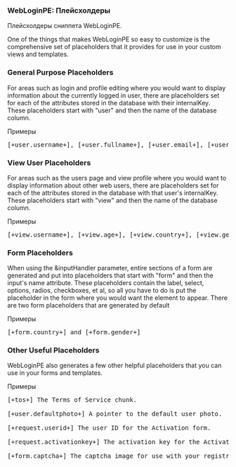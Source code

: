
<meta http-equiv="Content-Type" content="text/html; charset=utf-8">
<h3>WebLoginPE: Плейсхолдеры </h3> 
Плейсхолдеры сниппета WebLoginPE.	
<br>
<p>One of the things that makes WebLoginPE so easy to customize is the comprehensive set of placeholders that it provides for use in your custom views and templates.</p>
<h3 class="sub-header text-bold">General Purpose Placeholders</h3>
<p>For areas such as login and profile editing where you would want to display information about the currently logged in user, there are placeholders set for each of the attributes stored in the database with their <span class="text-bold">internalKey</span>. These placeholders start with "<span class="text-bold">user</span>" and then the name of the database column.</p>
<p><span class="text-bold">Примеры</span></p>
<pre class="brush: html;">
[+user.username+], [+user.fullname+], [+user.email+], [+user.aim+], [+user.website+], etc...
</pre>

<h3 class="sub-header text-bold">View User Placeholders</h3>
<p>For areas such as the users page and view profile where you would want to display information about other web users, there are placeholders set for each of the attributes stored in the database with that user's <span class="text-bold">internalKey</span>. These placeholders start with "<span class="text-bold">view</span>" and then the name of the database column.</p>
<p><span class="text-bold">Примеры</span></p>
<pre class="brush: html;">
[+view.username+], [+view.age+], [+view.country+], [+view.gender+], [+view.website+], etc...
</pre>


<h3 class="sub-header text-bold">Form Placeholders</h3>
<p>When using the <span class="text-bold">&amp;inputHandler</span> parameter, entire sections of a form are generated and put into placeholders that start with "<span class="text-bold">form</span>" and then the input's name attribute. These placeholders contain the label, select, options, radios, checkboxes, et al, so all you have to do is put the placeholder in the form where you would want the element to appear. There are two form placeholders that are generated by default</p>
<p><span class="text-bold">Примеры</span></p>
<pre class="brush: html;">
[+form.country+] and [+form.gender+]
</pre>

<h3 class="sub-header text-bold">Other Useful Placeholders</h3>
<p>WebLoginPE also generates a few other helpful placeholders that you can use in your forms and templates.</p>
<p><span class="text-bold">Примеры</span></p>
<pre class="brush: html;">
[+tos+] <span>The Terms of Service chunk.</span><br>
[+user.defaultphoto+] <span>A pointer to the default user photo.</span><br>
[+request.userid+] <span>The user ID for the Activation form.</span><br>
[+request.activationkey+] <span>The activation key for the Activation form.</span><br>
[+form.captcha+] <span>The captcha image for use with your registration form.</span>
</pre>